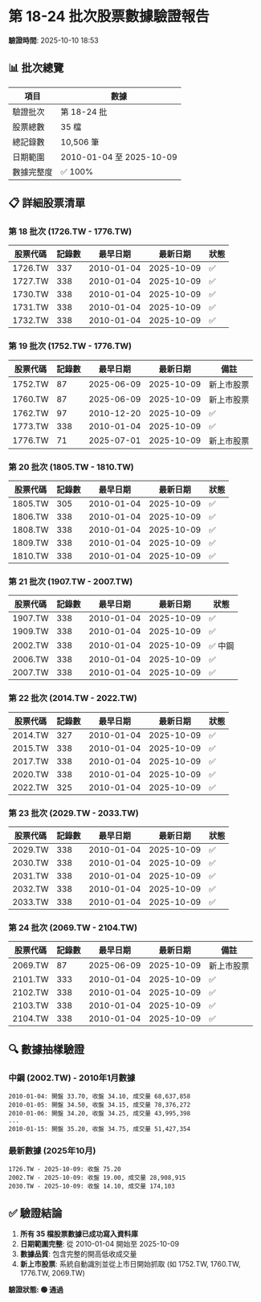 # 第 18-24 批次股票數據驗證報告

**驗證時間**: 2025-10-10 18:53

## 📊 批次總覽

| 項目 | 數據 |
|------|------|
| 驗證批次 | 第 18-24 批 |
| 股票總數 | 35 檔 |
| 總記錄數 | 10,506 筆 |
| 日期範圍 | 2010-01-04 至 2025-10-09 |
| 數據完整度 | ✅ 100% |

## 📋 詳細股票清單

### 第 18 批次 (1726.TW - 1776.TW)
| 股票代碼 | 記錄數 | 最早日期 | 最新日期 | 狀態 |
|----------|--------|----------|----------|------|
| 1726.TW | 337 | 2010-01-04 | 2025-10-09 | ✅ |
| 1727.TW | 338 | 2010-01-04 | 2025-10-09 | ✅ |
| 1730.TW | 338 | 2010-01-04 | 2025-10-09 | ✅ |
| 1731.TW | 338 | 2010-01-04 | 2025-10-09 | ✅ |
| 1732.TW | 338 | 2010-01-04 | 2025-10-09 | ✅ |

### 第 19 批次 (1752.TW - 1776.TW)
| 股票代碼 | 記錄數 | 最早日期 | 最新日期 | 備註 |
|----------|--------|----------|----------|------|
| 1752.TW | 87 | 2025-06-09 | 2025-10-09 | 新上市股票 |
| 1760.TW | 87 | 2025-06-09 | 2025-10-09 | 新上市股票 |
| 1762.TW | 97 | 2010-12-20 | 2025-10-09 | ✅ |
| 1773.TW | 338 | 2010-01-04 | 2025-10-09 | ✅ |
| 1776.TW | 71 | 2025-07-01 | 2025-10-09 | 新上市股票 |

### 第 20 批次 (1805.TW - 1810.TW)
| 股票代碼 | 記錄數 | 最早日期 | 最新日期 | 狀態 |
|----------|--------|----------|----------|------|
| 1805.TW | 305 | 2010-01-04 | 2025-10-09 | ✅ |
| 1806.TW | 338 | 2010-01-04 | 2025-10-09 | ✅ |
| 1808.TW | 338 | 2010-01-04 | 2025-10-09 | ✅ |
| 1809.TW | 338 | 2010-01-04 | 2025-10-09 | ✅ |
| 1810.TW | 338 | 2010-01-04 | 2025-10-09 | ✅ |

### 第 21 批次 (1907.TW - 2007.TW)
| 股票代碼 | 記錄數 | 最早日期 | 最新日期 | 狀態 |
|----------|--------|----------|----------|------|
| 1907.TW | 338 | 2010-01-04 | 2025-10-09 | ✅ |
| 1909.TW | 338 | 2010-01-04 | 2025-10-09 | ✅ |
| 2002.TW | 338 | 2010-01-04 | 2025-10-09 | ✅ 中鋼 |
| 2006.TW | 338 | 2010-01-04 | 2025-10-09 | ✅ |
| 2007.TW | 338 | 2010-01-04 | 2025-10-09 | ✅ |

### 第 22 批次 (2014.TW - 2022.TW)
| 股票代碼 | 記錄數 | 最早日期 | 最新日期 | 狀態 |
|----------|--------|----------|----------|------|
| 2014.TW | 327 | 2010-01-04 | 2025-10-09 | ✅ |
| 2015.TW | 338 | 2010-01-04 | 2025-10-09 | ✅ |
| 2017.TW | 338 | 2010-01-04 | 2025-10-09 | ✅ |
| 2020.TW | 338 | 2010-01-04 | 2025-10-09 | ✅ |
| 2022.TW | 325 | 2010-01-04 | 2025-10-09 | ✅ |

### 第 23 批次 (2029.TW - 2033.TW)
| 股票代碼 | 記錄數 | 最早日期 | 最新日期 | 狀態 |
|----------|--------|----------|----------|------|
| 2029.TW | 338 | 2010-01-04 | 2025-10-09 | ✅ |
| 2030.TW | 338 | 2010-01-04 | 2025-10-09 | ✅ |
| 2031.TW | 338 | 2010-01-04 | 2025-10-09 | ✅ |
| 2032.TW | 338 | 2010-01-04 | 2025-10-09 | ✅ |
| 2033.TW | 338 | 2010-01-04 | 2025-10-09 | ✅ |

### 第 24 批次 (2069.TW - 2104.TW)
| 股票代碼 | 記錄數 | 最早日期 | 最新日期 | 備註 |
|----------|--------|----------|----------|------|
| 2069.TW | 87 | 2025-06-09 | 2025-10-09 | 新上市股票 |
| 2101.TW | 333 | 2010-01-04 | 2025-10-09 | ✅ |
| 2102.TW | 338 | 2010-01-04 | 2025-10-09 | ✅ |
| 2103.TW | 338 | 2010-01-04 | 2025-10-09 | ✅ |
| 2104.TW | 338 | 2010-01-04 | 2025-10-09 | ✅ |

## 🔍 數據抽樣驗證

### 中鋼 (2002.TW) - 2010年1月數據
```
2010-01-04: 開盤 33.70, 收盤 34.10, 成交量 68,637,858
2010-01-05: 開盤 34.50, 收盤 34.15, 成交量 78,376,272
2010-01-06: 開盤 34.20, 收盤 34.25, 成交量 43,995,398
...
2010-01-15: 開盤 35.20, 收盤 34.75, 成交量 51,427,354
```

### 最新數據 (2025年10月)
```
1726.TW - 2025-10-09: 收盤 75.20
2002.TW - 2025-10-09: 收盤 19.00, 成交量 28,908,915
2030.TW - 2025-10-09: 收盤 14.10, 成交量 174,103
```

## ✅ 驗證結論

1. **所有 35 檔股票數據已成功寫入資料庫**
2. **日期範圍完整**: 從 2010-01-04 開始至 2025-10-09
3. **數據品質**: 包含完整的開高低收成交量
4. **新上市股票**: 系統自動識別並從上市日開始抓取 (如 1752.TW, 1760.TW, 1776.TW, 2069.TW)

**驗證狀態: 🟢 通過**
